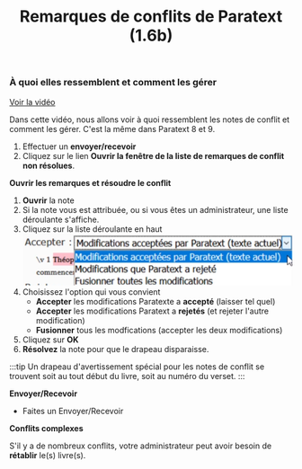 ﻿---
title: Remarques de conflits de Paratext (1.6b)
---
### À quoi elles ressemblent et comment les gérer
[Voir la vidéo](https://vimeo.com/465445125)

Dans cette vidéo, nous allons voir à quoi ressemblent les notes de conflit et comment les gérer. C'est la même dans Paratext 8 et 9.

1. Effectuer un **envoyer/recevoir**
1. Cliquez sur le lien **Ouvrir la fenêtre de la liste de remarques de conflit non résolues**.

**Ouvrir les remarques et résoudre le conflit**

1. **Ouvrir** la note
1. Si la note vous est attribuée, ou si vous êtes un administrateur, une liste déroulante s'affiche.
1. Cliquez sur la liste déroulante en haut
    ![](../media/accept-conflict-notes.fr.png)
1. Choisissez l'option qui vous convient
     - **Accepter** les modifications Paratexte a **accepté** (laisser tel quel)
     - **Accepter** les modifications Paratext a **rejetés** (et rejeter l'autre modification)
     - **Fusionner** tous les modfications (accepter les deux modifications)
1. Cliquez sur **OK**
1. **Résolvez** la note pour que le drapeau disparaisse.

:::tip
Un drapeau d'avertissement spécial pour les notes de conflit se trouvent soit au tout début du livre, soit au numéro du verset.
:::

**Envoyer/Recevoir**

- Faites un Envoyer/Recevoir

**Conflits complexes**

S'il y a de nombreux conflits, votre administrateur peut avoir besoin de **rétablir** le(s) livre(s).

